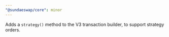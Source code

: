 ```yaml
---
"@sundaeswap/core": minor
---
```


Adds a `strategy()` method to the V3 transaction builder, to support strategy orders.
